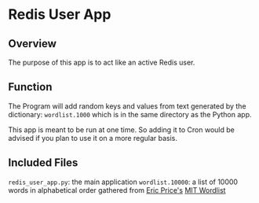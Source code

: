 # Redis User App

## Overview
The purpose of this app is to act like an active Redis user. 

## Function
The Program will add random keys and values from text generated by the dictionary: `wordlist.1000` which is in the same directory as the Python app.

This app is meant to be run at one time. So adding it to Cron would be
advised if you plan to use it on a more regular basis.

## Included Files
`redis_user_app.py`: the main application
`wordlist.10000`: a list of 10000 words in alphabetical order gathered from [Eric Price's](https://www.cs.utexas.edu/~ecprice/) [MIT Wordlist](https://www.mit.edu/~ecprice/wordlist.10000)